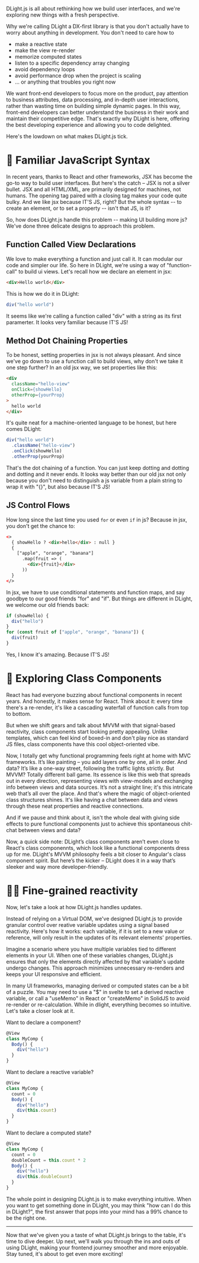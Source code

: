 
DLight.js is all about rethinking how we build user interfaces, and we're exploring new things with a fresh perspective. 

Why we're calling DLight a DX-first library is that you don't actually have to worry about anything in development. You don't need to care how to 
* make a reactive state
* make the view re-render
* memorize computed states
* listen to a specific dependency array changing
* avoid dependency loops
* avoid performance drop when the project is scaling
* ... or anything that troubles you right now

We want front-end developers to focus more on the product, pay attention to business attributes, data processing, and in-depth user interactions, rather than wasting time on building simple dynamic pages. In this way, front-end developers can better understand the business in their work and maintain their competitive edge. That's exactly why DLight is here, offering the best developing experience and allowing you to code delighted.

Here's the lowdown on what makes DLight.js tick.


# 🥳 Familiar JavaScript Syntax
In recent years, thanks to React and other frameworks, JSX has become the go-to way to build user interfaces. But here's the catch – JSX is not a silver bullet. JSX and all HTML/XML, are primarily designed for machines, not humans. The opening tag paired with a closing tag makes your code quite bulky. And we like jsx because IT'S JS, right? But the whole syntax -- to create an element, or to set a property -- isn't that JS, is it?

So, how does DLight.js handle this problem -- making UI building more js? We've done three delicate designs to approach this problem.
## Function Called View Declarations
We love to make everything a function and just call it. It can modular our code and simpler our life. So here in DLight, we're using a way of "function-call" to build ui views. Let's recall how we declare an element in jsx:
```html
<div>Hello world</div>
```
This is how we do it in DLight:
```js
div("hello world")
```
It seems like we're calling a function called "div" with a string as its first paramerter. It looks very familiar because IT'S JS!
## Method Dot Chaining Properties
To be honest, setting properties in jsx is not always pleasant. And since we've go down to use a function call to build views, why don't we take it one step further? In an old jsx way, we set properties like this:
```html
<div 
  className="hello-view"
  onClick={showHello}
  otherProp={yourProp}
>
  hello world
</div>
```
It's quite neat for a machine-oriented language to be honest, but here comes DLight:
```js
div("hello world")
  .className("hello-view")
  .onClick(showHello)
  .otherProp(yourProp)
```
That's the dot chaining of a function. You can just keep dotting and dotting and dotting and it never ends. It looks way better than our old jsx not only because you don't need to distinguish a js variable from a plain string to wrap it with "{}", but also because IT'S JS!

## JS Control Flows
How long since the last time you used `for` or even `if` in js? Because in jsx, you don't get the chance to:
```html
<>
  { showHello ? <div>hello</div> : null }
  {
    ["apple", "orange", "banana"]
      .map(fruit => (
        <div>{fruit}</div>
      ))
  }
</>
```
In jsx, we have to use conditional statements and function maps, and say goodbye to our good friends "for" and "if". But things are different in DLight, we welcome our old friends back:
```js
if (showHello) {
  div("hello")
}
for (const fruit of ["apple", "orange", "banana"]) {
  div(fruit)
}
```
Yes, I know it's amazing. Because IT'S JS!

# 🧐 Exploring Class Components
React has had everyone buzzing about functional components in recent years. And honestly, it makes sense for React. Think about it: every time there's a re-render, it's like a cascading waterfall of function calls from top to bottom.

But when we shift gears and talk about MVVM with that signal-based reactivity, class components start looking pretty appealing. Unlike templates, which can feel kind of boxed-in and don't play nice as standard JS files, class components have this cool object-oriented vibe.

Now, I totally get why functional programming feels right at home with MVC frameworks. It’s like painting – you add layers one by one, all in order. And data? It’s like a one-way street, following the traffic lights strictly. But MVVM? Totally different ball game. Its essence is like this web that spreads out in every direction, representing views with view-models and exchanging info between views and data sources. It’s not a straight line; it's this intricate web that’s all over the place. And that's where the magic of object-oriented class structures shines. It's like having a chat between data and views through these neat properties and reactive connections.

And if we pause and think about it, isn't the whole deal with giving side effects to pure functional components just to achieve this spontaneous chit-chat between views and data?

Now, a quick side note: DLight’s class components aren’t even close to React's class componennts, which look like a functional components dress up for me. DLight's MVVM philosophy feels a bit closer to Angular's class component spirit. But here’s the kicker – DLight does it in a way that’s sleeker and way more developer-friendly.

#  🤌🏻 Fine-grained reactivity
Now, let's take a look at how DLight.js handles updates.

Instead of relying on a Virtual DOM, we've designed DLight.js to provide granular control over reative variable updates using a signal based reactivity. Here's how it works: each variable, if it is set to a new value or reference, will only result in the updates of its relevant elements' properties. 

Imagine a scenario where you have multiple variables tied to different elements in your UI. When one of these variables changes, DLight.js ensures that only the elements directly affected by that variable's update undergo changes. This approach minimizes unnecessary re-renders and keeps your UI responsive and efficient.

In many UI frameworks, managing derived or computed states can be a bit of a puzzle. You may need to use a "$" in svelte to set a derived reactive variable, or call a "useMemo" in React or "createMemo" in SolidJS to avoid re-render or re-calculation. While in dlight, everything becomes so intuitive. Let's take a closer look at it.

Want to declare a component?
```js
@View
class MyComp {
  Body() {
    div("hello")
  }
}
```
Want to declare a reactive variable?
```js
@View
class MyComp {
  count = 0
  Body() {
    div("hello")
    div(this.count)
  }
}
```
Want to declare a computed state?
```js
@View
class MyComp {
  count = 0
  doubleCount = this.count * 2
  Body() {
    div("hello")
    div(this.doubleCount)
  }
}
```

The whole point in designing DLight.js is to make everything intuitive. When you want to get something done in DLight, you may think "how can I do this in DLight?", the first answer that pops into your mind has a 99% chance to be the right one.

---

Now that we've given you a taste of what DLight.js brings to the table, it's time to dive deeper. Up next, we'll walk you through the ins and outs of using DLight, making your frontend journey smoother and more enjoyable. Stay tuned, it's about to get even more exciting!
